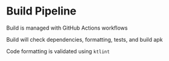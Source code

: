 # Build Pipeline

Build is managed with GitHub Actions workflows

Build will check dependencies, formatting, tests, and build apk

Code formatting is validated using `ktlint`